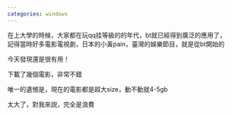 ```yaml
---
categories: windows
---
```

在上大學的時候，大家都在玩qq挂等級的的年代，bt就已經得到廣泛的應用了，記得當時好多電影電視劇，日本的小黃pain，臺灣的娛樂節目，就是從bt開始的

今天發現還是很有用！

下載了幾個電影，非常不錯

唯一的遺憾是，現在的電影都是超大size，動不動就4-5gb

太大了，對我來説，完全是浪費